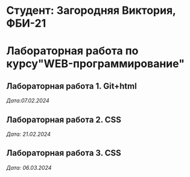 # Студент: Загородняя Виктория, ФБИ-21

# Лабораторная работа по курсу"WEB-программирование"

## Лабораторная работа 1. Git+html

*Дата:07.02.2024*

## Лабораторная работа 2. CSS

*Дата: 21.02.2024* 

## Лабораторная работа 3. CSS

*Дата: 06.03.2024*